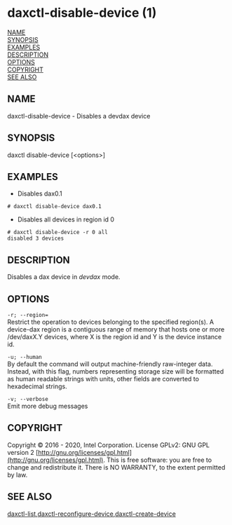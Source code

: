 # daxctl-disable-device \(1\)

[NAME](daxctl-disable-device.md#name)  
[SYNOPSIS](daxctl-disable-device.md#synopsis)  
[EXAMPLES  
](daxctl-disable-device.md#examples)[DESCRIPTION](daxctl-disable-device.md#description)[  
](daxctl-create-device.md#examples)[OPTIONS](daxctl-disable-device.md#options)  
[COPYRIGHT](daxctl-disable-device.md#copyright)  
[SEE ALSO](daxctl-disable-device.md#see-also)

## NAME <a id="name"></a>

daxctl-disable-device - Disables a devdax device

## SYNOPSIS <a id="synopsis"></a>

daxctl disable-device \[&lt;options&gt;\]

## EXAMPLES <a id="examples"></a>

* Disables dax0.1

```text
# daxctl disable-device dax0.1
```

* Disables all devices in region id 0

```text
# daxctl disable-device -r 0 all
disabled 3 devices
```

## DESCRIPTION <a id="description"></a>

Disables a dax device in _devdax_ mode.

## OPTIONS <a id="options"></a>

`-r; --region=`  
 Restrict the operation to devices belonging to the specified region\(s\). A device-dax region is a contiguous range of memory that hosts one or more /dev/daxX.Y devices, where X is the region id and Y is the device instance id.

`-u; --human`  
 By default the command will output machine-friendly raw-integer data. Instead, with this flag, numbers representing storage size will be formatted as human readable strings with units, other fields are converted to hexadecimal strings.

`-v; --verbose`  
 Emit more debug messages

## COPYRIGHT <a id="copyright"></a>

Copyright © 2016 - 2020, Intel Corporation. License GPLv2: GNU GPL version 2 [http://gnu.org/licenses/gpl.html](http://gnu.org/licenses/gpl.html). This is free software: you are free to change and redistribute it. There is NO WARRANTY, to the extent permitted by law.

## SEE ALSO <a id="see-also"></a>

[daxctl-list](untitled-2.md),[daxctl-reconfigure-device](daxctl-reconfigure-device.md),[daxctl-create-device](daxctl-create-device.md)

